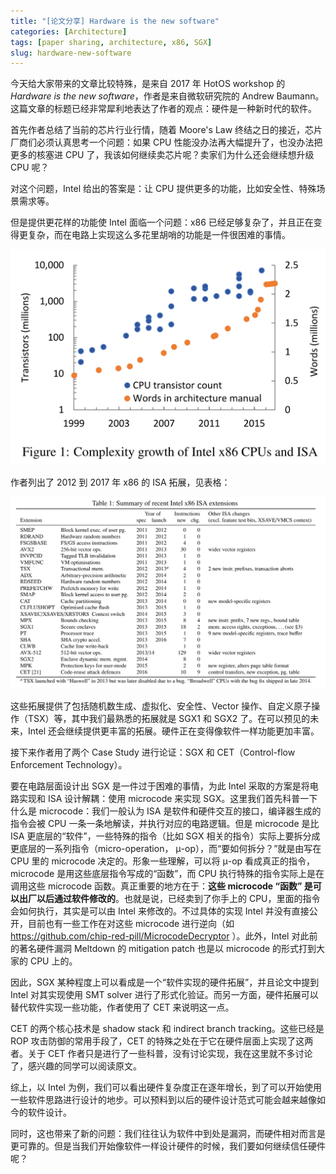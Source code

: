 ```yaml
---
title: "[论文分享] Hardware is the new software"
categories: [Architecture]
tags: [paper sharing, architecture, x86, SGX]
slug: hardware-new-software
---
```


今天给大家带来的文章比较特殊，是来自 2017 年 HotOS workshop 的 *Hardware is the new software*，作者是来自微软研究院的 Andrew Baumann。这篇文章的标题已经非常犀利地表达了作者的观点：硬件是一种新时代的软件。

首先作者总结了当前的芯片行业行情，随着 Moore's Law 终结之日的接近，芯片厂商们必须认真思考一个问题：如果 CPU 性能没办法再大幅提升了，也没办法把更多的核塞进 CPU 了，我该如何继续卖芯片呢？卖家们为什么还会继续想升级 CPU 呢？

对这个问题，Intel 给出的答案是：让 CPU 提供更多的功能，比如安全性、特殊场景需求等。

但是提供更花样的功能使 Intel 面临一个问题：x86 已经足够复杂了，并且正在变得更复杂，而在电路上实现这么多花里胡哨的功能是一件很困难的事情。

![x86复杂度指数增长](x86-scale.png)

作者列出了 2012 到 2017 年 x86 的 ISA 拓展，见表格：

![](x86-ext.png)

这些拓展提供了包括随机数生成、虚拟化、安全性、Vector 操作、自定义原子操作（TSX）等，其中我们最熟悉的拓展就是 SGX1 和 SGX2 了。在可以预见的未来，Intel 还会继续提供更丰富的拓展。硬件正在变得像软件一样功能更加丰富。

接下来作者用了两个 Case Study 进行论证：SGX 和 CET（Control-flow Enforcement Technology）。

要在电路层面设计出 SGX 是一件过于困难的事情，为此 Intel 采取的方案是将电路实现和 ISA 设计解耦：使用 microcode 来实现 SGX。这里我们首先科普一下什么是 microcode：我们一般认为 ISA 是软件和硬件交互的接口，编译器生成的指令会被 CPU 一条一条地解读，并执行对应的电路逻辑。但是 microcode 是比 ISA 更底层的“软件”，一些特殊的指令（比如 SGX 相关的指令）实际上要拆分成更底层的一系列指令（micro-operation， μ-op），而“要如何拆分？”就是由写在 CPU 里的 microcode 决定的。形象一些理解，可以将 μ-op 看成真正的指令，microcode 是用这些底层指令写成的“函数”，而 CPU 执行特殊的指令实际上是在调用这些 microcode 函数。真正重要的地方在于：**这些 microcode “函数” 是可以出厂以后通过软件修改的**。也就是说，已经卖到了你手上的 CPU，里面的指令会如何执行，其实是可以由 Intel 来修改的。不过具体的实现 Intel 并没有直接公开，目前也有一些工作在对这些 microcode 进行逆向（如 https://github.com/chip-red-pill/MicrocodeDecryptor ）。此外，Intel 对此前的著名硬件漏洞 Meltdown 的 mitigation patch 也是以 microcode 的形式打到大家的 CPU 上的。

因此，SGX 某种程度上可以看成是一个“软件实现的硬件拓展”，并且论文中提到 Intel 对其实现使用 SMT solver 进行了形式化验证。而另一方面，硬件拓展可以替代软件实现一些功能，作者使用了 CET 来说明这一点。

CET 的两个核心技术是 shadow stack 和 indirect branch tracking。这些已经是 ROP 攻击防御的常用手段了，CET 的特殊之处在于它在硬件层面上实现了这两者。关于 CET 作者只是进行了一些科普，没有讨论实现，我在这里就不多讨论了，感兴趣的同学可以阅读原文。

综上，以 Intel 为例，我们可以看出硬件复杂度正在逐年增长，到了可以开始使用一些软件思路进行设计的地步。可以预料到以后的硬件设计范式可能会越来越像如今的软件设计。

同时，这也带来了新的问题：我们往往认为软件中到处是漏洞，而硬件相对而言是更可靠的。但是当我们开始像软件一样设计硬件的时候，我们要如何继续信任硬件呢？

